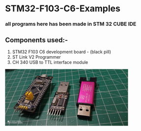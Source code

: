 # STM32-F103-C6-Examples

### all programs here has been made in STM 32 CUBE IDE

## Components used:-
 1. STM32 F103 C6 development board - (black pill)
 2. ST Link V2 Programmer
 3. CH 340 USB to TTL interface module

  <img src="Images/IMG_20201231_233116.jpg" width="400">
